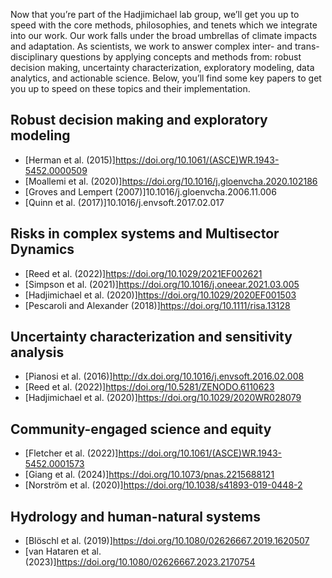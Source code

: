 Now that you’re part of the Hadjimichael lab group, we’ll get you up to speed with the core methods, philosophies, and tenets which we integrate into our work. Our work falls under the broad umbrellas of climate impacts and adaptation. As scientists, we work to answer complex inter- and trans-disciplinary questions by applying concepts and methods from: robust decision making, uncertainty characterization, exploratory modeling, data analytics, and actionable science. Below, you’ll find some key papers to get you up to speed on these topics and their implementation.

## Robust decision making and exploratory modeling
- [Herman et al. (2015)]https://doi.org/10.1061/(ASCE)WR.1943-5452.0000509
- [Moallemi et al. (2020)]https://doi.org/10.1016/j.gloenvcha.2020.102186
- [Groves and Lempert (2007)]10.1016/j.gloenvcha.2006.11.006
- [Quinn et al. (2017)]10.1016/j.envsoft.2017.02.017

## Risks in complex systems and Multisector Dynamics
- [Reed et al. (2022)]https://doi.org/10.1029/2021EF002621
- [Simpson et al. (2021)]https://doi.org/10.1016/j.oneear.2021.03.005
- [Hadjimichael et al. (2020)]https://doi.org/10.1029/2020EF001503
- [Pescaroli and Alexander (2018)]https://doi.org/10.1111/risa.13128

## Uncertainty characterization and sensitivity analysis
- [Pianosi et al. (2016)]http://dx.doi.org/10.1016/j.envsoft.2016.02.008
- [Reed et al. (2022)]https://doi.org/10.5281/ZENODO.6110623
- [Hadjimichael et al. (2020)]https://doi.org/10.1029/2020WR028079
  
## Community-engaged science and equity
- [Fletcher et al. (2022)]https://doi.org/10.1061/(ASCE)WR.1943-5452.0001573
- [Giang et al. (2024)]https://doi.org/10.1073/pnas.2215688121
- [Norström et al. (2020)]https://doi.org/10.1038/s41893-019-0448-2

## Hydrology and human-natural systems
- [Blöschl et al. (2019)]https://doi.org/10.1080/02626667.2019.1620507
- [van Hataren et al. (2023)]https://doi.org/10.1080/02626667.2023.2170754
